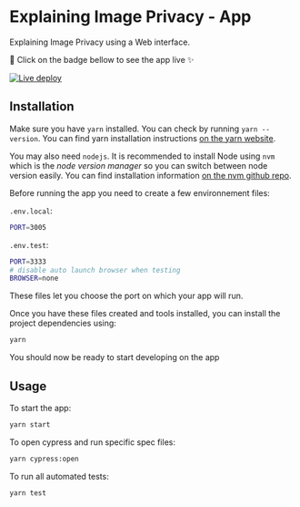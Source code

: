 # Explaining Image Privacy - App

Explaining Image Privacy using a Web interface.

🔮 Click on the badge bellow to see the app live ✨

[![Live deploy](https://www.netlify.com/v3/img/components/netlify-color-bg.svg)](https://fabulous-genie-8afcaf.netlify.app/)

## Installation

Make sure you have `yarn` installed. You can check by running `yarn --version`.
You can find yarn installation instructions [on the yarn website](https://yarnpkg.com/getting-started/install).

You may also need `nodejs`. It is recommended to install Node using `nvm` which is the _node version manager_ so you can switch between node version easily.
You can find installation information [on the nvm github repo](https://github.com/nvm-sh/nvm#installing-and-updating).

Before running the app you need to create a few environnement files:

`.env.local`:

```bash
PORT=3005
```

`.env.test`:

```bash
PORT=3333
# disable auto launch browser when testing
BROWSER=none
```

These files let you choose the port on which your app will run.

Once you have these files created and tools installed, you can install the project dependencies using:

```bash
yarn
```

You should now be ready to start developing on the app

## Usage

To start the app:

```bash
yarn start
```

To open cypress and run specific spec files:

```bash
yarn cypress:open
```

To run all automated tests:

```bash
yarn test
```

